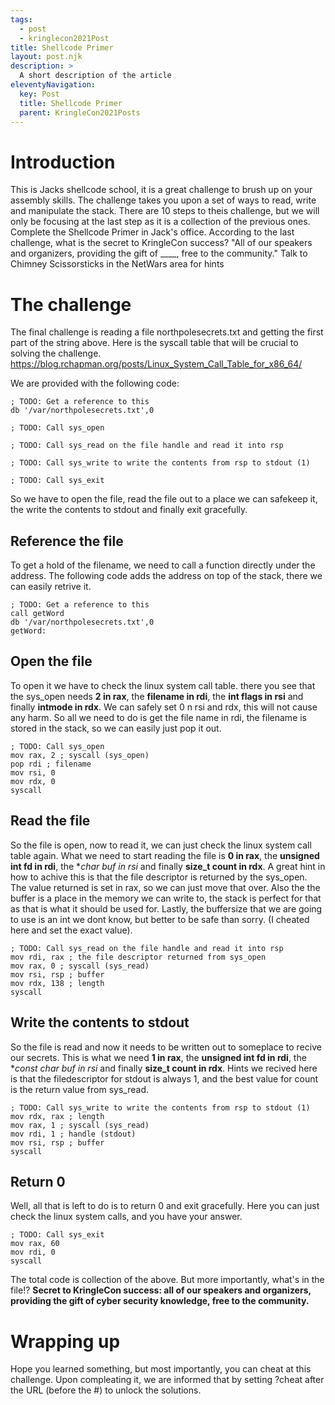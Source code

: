 ```yaml
---
tags:
  - post
  - kringlecon2021Post
title: Shellcode Primer
layout: post.njk
description: >
  A short description of the article
eleventyNavigation:
  key: Post
  title: Shellcode Primer
  parent: KringleCon2021Posts
---
```

# Introduction
This is Jacks shellcode school, it is a great challenge to brush up on your assembly skills. The challenge takes you upon a set of ways to read, write and manipulate the stack. There are 10 steps to theis challenge, but we will only be focusing at the last step as it is a collection of the previous ones.
Complete the Shellcode Primer in Jack's office. According to the last challenge, what is the secret to KringleCon success? "All of our speakers and organizers, providing the gift of ____, free to the community." Talk to Chimney Scissorsticks in the NetWars area for hints

# The challenge
The final challenge is reading a file northpolesecrets.txt and getting the first part of the string above.
Here is the syscall table that will be crucial to solving the challenge. https://blog.rchapman.org/posts/Linux_System_Call_Table_for_x86_64/

We are provided with the following code:
```
; TODO: Get a reference to this
db '/var/northpolesecrets.txt',0

; TODO: Call sys_open

; TODO: Call sys_read on the file handle and read it into rsp

; TODO: Call sys_write to write the contents from rsp to stdout (1)

; TODO: Call sys_exit

```

So we have to open the file, read the file out to a place we can safekeep it, the write the contents to stdout and finally exit gracefully.

## Reference the file
To get a hold of the filename, we need to call a function directly under the address. The following code adds the address on top of the stack, there we can easily retrive it.
```
; TODO: Get a reference to this
call getWord
db '/var/northpolesecrets.txt',0
getWord:
```

## Open the file
To open it we have to check the linux system call table. there you see that the sys_open needs **2 in rax**, the **filename in rdi**, the **int flags in rsi** and finally **intmode in rdx**. We can safely set 0 n rsi and rdx, this will not cause any harm. So all we need to do is get the file name in rdi, the filename is stored in the stack, so we can easily just pop it out.

```
; TODO: Call sys_open
mov rax, 2 ; syscall (sys_open)
pop rdi ; filename
mov rsi, 0
mov rdx, 0
syscall
```

## Read the file
So the file is open, now to read it, we can just check the linux system call table again. What we need to start reading the file is **0 in rax**, the **unsigned int fd in rdi**, the **char *buf in rsi** and finally **size_t count in rdx**. A great hint in how to achive this is that the file descriptor is returned by the sys_open. The value returned is set in rax, so we can just move that over. Also the the buffer is a place in the memory we can write to, the stack is perfect for that as that is what it should be used for. Lastly, the buffersize that we are going to use is an int we dont know, but better to be safe than sorry. (I cheated here and set the exact value).

```
; TODO: Call sys_read on the file handle and read it into rsp
mov rdi, rax ; the file descriptor returned from sys_open
mov rax, 0 ; syscall (sys_read)
mov rsi, rsp ; buffer
mov rdx, 138 ; length
syscall
```

## Write the contents to stdout
So the file is read and now it needs to be written out to someplace to recive our secrets. This is what we need **1 in rax**, the **unsigned int fd in rdi**, the **const char *buf in rsi** and finally **size_t count in rdx**. Hints we recived here is that the filedescriptor for stdout is always 1, and the best value for count is the return value from sys_read.
```
; TODO: Call sys_write to write the contents from rsp to stdout (1)
mov rdx, rax ; length
mov rax, 1 ; syscall (sys_read)
mov rdi, 1 ; handle (stdout)
mov rsi, rsp ; buffer
syscall
```

## Return 0
Well, all that is left to do is to return 0 and exit gracefully. Here you can just check the linux system calls, and you have your answer.
```
; TODO: Call sys_exit
mov rax, 60
mov rdi, 0
syscall
```

The total code is collection of the above. But more importantly, what's in the file!?
**Secret to KringleCon success: all of our speakers and organizers, providing the gift of cyber security knowledge, free to the community.**

# Wrapping up
Hope you learned something, but most importantly, you can cheat at this challenge. Upon compleating it, we are informed that by setting ?cheat after the URL (before the #) to unlock the solutions.
